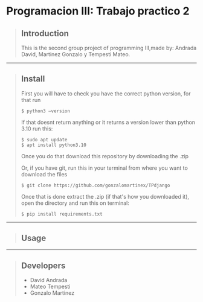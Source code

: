 # Programacion III: Trabajo practico 2

>## **Introduction**
>This is the second group project of programming III,made by: Andrada David, Martinez Gonzalo y Tempesti Mateo.
---
>## **Install**
>First you will have to check you have the correct python version, for that run
>```console
>$ python3 –version
>```
>If that doesnt return anything or it returns a version lower than python 3.10 run this:
>```console
>$ sudo apt update
>$ apt install python3.10
>```
>Once you do that download this repository by downloading the .zip
>
>Or, if you have git, run this in your terminal from where you want to download the files
>```console
>$ git clone https://github.com/gonzalomartinex/TPdjango
>```
>Once that is done extract the .zip (if that's how you downloaded it), open the directory and run this on terminal:
>```console
>$ pip install requirements.txt
>```
---
>## **Usage**
>
---
>## **Developers**
>- David Andrada
>- Mateo Tempesti
>- Gonzalo Martinez